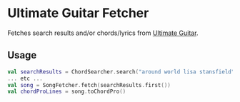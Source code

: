 # Ultimate Guitar Fetcher

Fetches search results and/or chords/lyrics from [Ultimate Guitar](www.ultimateguitar.coom).

## Usage

```kotlin
val searchResults = ChordSearcher.search("around world lisa stansfield")
... etc ...
val song = SongFetcher.fetch(searchResults.first())
val chordProLines = song.toChordPro()
```